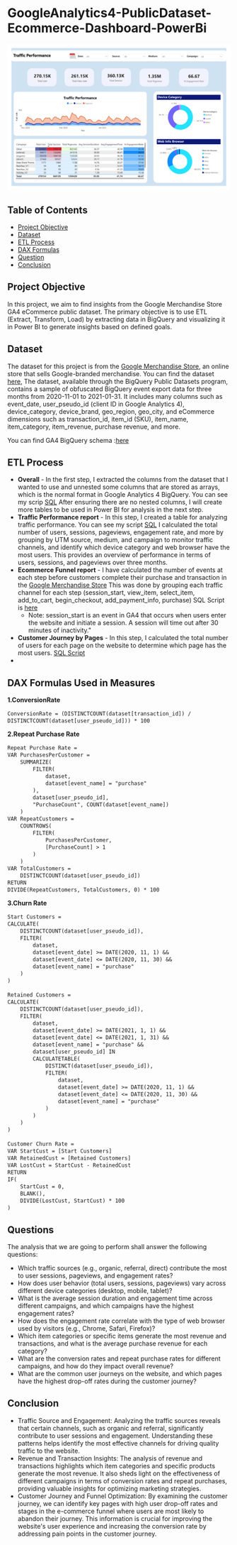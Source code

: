 # GoogleAnalytics4-PublicDataset-Ecommerce-Dashboard-PowerBi
![image](https://github.com/stkchan/GoogleAnalytics4-PublicDataset-Ecommerce-Dashboard-PowerBi/blob/main/Traffic_Performance_report.png)

## Table of Contents
* [Project Objective](#Project-Objective)
* [Dataset](#Dataset)
* [ETL Process](#ETL-Process)
* [DAX Formulas](#DAX-Formulas)
* [Question](#Question)
* [Conclusion](#Conclusion)

## Project Objective
In this project, we aim to find insights from the Google Merchandise Store GA4 eCommerce public dataset. The primary objective is to use ETL (Extract, Transform, Load) by extracting data in BigQuery and visualizing it in Power BI to generate insights based on defined goals.


## Dataset
The dataset for this project is from the [Google Merchandise Store](https://shop.googlemerchandisestore.com/), an online store that sells Google-branded merchandise. You can find the dataset [here](https://developers.google.com/analytics/bigquery/web-ecommerce-demo-dataset), The dataset, available through the BigQuery Public Datasets program, contains a sample of obfuscated BigQuery event export data for three months from 2020-11-01 to 2021-01-31. It includes many columns such as event_date, user_pseudo_id (client ID in Google Analytics 4), device_category, device_brand, geo_region, geo_city, and eCommerce dimensions such as transaction_id, item_id (SKU), item_name, item_category, item_revenue, purchase revenue, and more.

You can find GA4 BigQuery schema :[here](https://support.google.com/analytics/answer/7029846?hl=en)

## ETL Process
* **Overall** - In the first step, I extracted the columns from the dataset that I wanted to use and unnested some columns that are stored as arrays, which is the normal format in Google Analytics 4 BigQuery. You can see my scrip [SQL](https://github.com/stkchan/GoogleAnalytics4-PublicDataset-Ecommerce-Dashboard-PowerBi/blob/main/unnested_table.sql) After ensuring there are no nested columns, I will create more tables to be used in Power BI for analysis in the next step.
* **Traffic Performance report** - In this step, I created a table for analyzing traffic performance. You can see my script [SQL](https://github.com/stkchan/GoogleAnalytics4-PublicDataset-Ecommerce-Dashboard-PowerBi/blob/main/traffic_performance.sql) I calculated the total number of users, sessions, pageviews, engagement rate, and more by grouping by UTM source, medium, and campaign to monitor traffic channels, and identify which device category and web browser have the most users. This provides an overview of performance in terms of users, sessions, and pageviews over three months.
* **Ecommerce Funnel report** - I have calculated the number of events at each step before customers complete their purchase and transaction in the [Google Merchandise Store](https://shop.googlemerchandisestore.com/) This was done by grouping each traffic channel for each step (session_start, view_item, select_item, add_to_cart, begin_checkout, add_payment_info, purchase) SQL Script is  [here](https://github.com/stkchan/GoogleAnalytics4-PublicDataset-Ecommerce-Dashboard-PowerBi/blob/main/ecommerce_funnel.sql)
   - Note: session_start is an event in GA4 that occurs when users enter the website and initiate a session. A session will time out after 30 minutes of inactivity."
* **Customer Journey by Pages** - In this step, I calculated the total number of users for each page on the website to determine which page has the most users. [SQL Script](https://github.com/stkchan/GoogleAnalytics4-PublicDataset-Ecommerce-Dashboard-PowerBi/blob/main/customerJourney_byPages.sql)
* 

## DAX Formulas Used in Measures

**1.ConversionRate**
```DAX
ConversionRate = (DISTINCTCOUNT(dataset[transaction_id]) / DISTINCTCOUNT(dataset[user_pseudo_id])) * 100
```


**2.Repeat Purchase Rate**
```DAX
Repeat Purchase Rate = 
VAR PurchasesPerCustomer = 
    SUMMARIZE(
        FILTER(
            dataset,
            dataset[event_name] = "purchase"
        ),
        dataset[user_pseudo_id],
        "PurchaseCount", COUNT(dataset[event_name])
    )
VAR RepeatCustomers = 
    COUNTROWS(
        FILTER(
            PurchasesPerCustomer,
            [PurchaseCount] > 1
        )
    )
VAR TotalCustomers = 
    DISTINCTCOUNT(dataset[user_pseudo_id])
RETURN
DIVIDE(RepeatCustomers, TotalCustomers, 0) * 100
```  

**3.Churn Rate**

```DAX
Start Customers = 
CALCULATE(
    DISTINCTCOUNT(dataset[user_pseudo_id]),
    FILTER(
        dataset,
        dataset[event_date] >= DATE(2020, 11, 1) &&
        dataset[event_date] <= DATE(2020, 11, 30) &&
        dataset[event_name] = "purchase"
    )
)

Retained Customers = 
CALCULATE(
    DISTINCTCOUNT(dataset[user_pseudo_id]),
    FILTER(
        dataset,
        dataset[event_date] >= DATE(2021, 1, 1) &&
        dataset[event_date] <= DATE(2021, 1, 31) &&
        dataset[event_name] = "purchase" &&
        dataset[user_pseudo_id] IN 
        CALCULATETABLE(
            DISTINCT(dataset[user_pseudo_id]),
            FILTER(
                dataset,
                dataset[event_date] >= DATE(2020, 11, 1) &&
                dataset[event_date] <= DATE(2020, 11, 30) &&
                dataset[event_name] = "purchase"
            )
        )
    )
)

Customer Churn Rate = 
VAR StartCust = [Start Customers]
VAR RetainedCust = [Retained Customers]
VAR LostCust = StartCust - RetainedCust
RETURN
IF(
    StartCust = 0,
    BLANK(),
    DIVIDE(LostCust, StartCust) * 100
)
```

## Questions
The analysis that we are going to perform shall answer the following questions:

* Which traffic sources (e.g., organic, referral, direct) contribute the most to user sessions, pageviews, and engagement rates?
* How does user behavior (total users, sessions, pageviews) vary across different device categories (desktop, mobile, tablet)?
* What is the average session duration and engagement time across different campaigns, and which campaigns have the highest engagement rates?
* How does the engagement rate correlate with the type of web browser used by visitors (e.g., Chrome, Safari, Firefox)?
* Which item categories or specific items generate the most revenue and transactions, and what is the average purchase revenue for each category?
* What are the conversion rates and repeat purchase rates for different campaigns, and how do they impact overall revenue?
* What are the common user journeys on the website, and which pages have the highest drop-off rates during the customer journey?

## Conclusion
* Traffic Source and Engagement: Analyzing the traffic sources reveals that certain channels, such as organic and referral, significantly contribute to user sessions and engagement. Understanding these patterns helps identify the most effective channels for driving quality traffic to the website.
* Revenue and Transaction Insights: The analysis of revenue and transactions highlights which item categories and specific products generate the most revenue. It also sheds light on the effectiveness of different campaigns in terms of conversion rates and repeat purchases, providing valuable insights for optimizing marketing strategies.
* Customer Journey and Funnel Optimization: By examining the customer journey, we can identify key pages with high user drop-off rates and stages in the e-commerce funnel where users are most likely to abandon their journey. This information is crucial for improving the website's user experience and increasing the conversion rate by addressing pain points in the customer journey.
  
  
